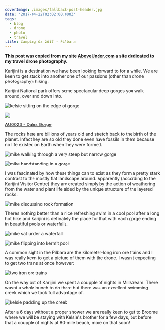 ```yaml
---
coverImage: /images/fallback-post-header.jpg
date: '2017-04-22T02:02:00.000Z'
tags:
  - blog
  - drone
  - photo
  - travel
title: Camping Oz 2017 - Pilbara
---
```


**This post was copied from my site [AboveUnder.com](https://aboveunder.com) a site dedicated to my travel drone photography.**

Karijini is a destination we have been looking forward to for a while. We are keen to get stuck into another one of our passions (other than drone photography); hiking.

<!-- more -->

Karijini National park offers some spectacular deep gorges you walk around, over and down into.

![kelsie sitting on the edge of gorge](//cdn.shopify.com/s/files/1/1830/7597/files/IMG_9654_1024x1024.jpg?v=1492823223)

![](//cdn.shopify.com/s/files/1/1830/7597/products/Dales_Gorge_1024x1024.jpg?v=1492822078)

[AU0023 - Dales Gorge](https://aboveunder.com/products/au0023-dales-gorge "dales gorge print")

The rocks here are billions of years old and stretch back to the birth of the planet. Infact hey are so old they done even have fossils in them because no life existed on Earth when they were formed.

![mike walking through a very steep but narrow gorge ](//cdn.shopify.com/s/files/1/1830/7597/files/IMG_9668_1024x1024.jpg?v=1492823439)

![mike handstanding in a gorge](//cdn.shopify.com/s/files/1/1830/7597/files/IMG_9720_1024x1024.jpg?v=1492826719)

I was fascinated by how these things can to exist as they form a pretty stark contrast to the mostly flat landscape around. Apparently (according to the Karijini Visitor Centre) they are created simply by the action of weathering from the water and plant life aided by the unique structure of the layered rocks.

![mike discussing rock formation](//cdn.shopify.com/s/files/1/1830/7597/files/IMG_9730_1024x1024.jpg?v=1492823755)

Theres nothing better than a nice refreshing swim in a cool pool after a long hot hike and Karijini is definately the place for that with each gorge ending in beautiful pools or waterfalls.

![mike sat under a waterfall](//cdn.shopify.com/s/files/1/1830/7597/files/IMG_9718_1024x1024.jpg?v=1492824432)

![mike flipping into kermit pool](//cdn.shopify.com/s/files/1/1830/7597/files/IMG_9682_1024x1024.jpg?v=1492826419)

A common sight in the Pilbara are the kilometer-long iron ore trains and I was really keen to get a picture of them with the drone. I wasn't expecting to get two trains at once however:

![two iron ore trains](//cdn.shopify.com/s/files/1/1830/7597/files/Karrijini_Trains_1024x1024.jpg?v=1492826251)

On the way out of Karijini we spent a coupple of nights in Millstream. There wasnt a whole bunch to do there but there was an excellent swimming creek which we took full advantage of.

![kelsie paddling up the creek](//cdn.shopify.com/s/files/1/1830/7597/files/DJI_0699_1024x1024.jpg?v=1492826375)

After a 6 days without a proper shower we are really keen to get to Broome where we will be staying with Kelsie's brother for a few days, but before that a coupple of nights at 80-mile beach, more on that soon!
